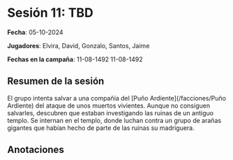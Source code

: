 # Sesión 11: TBD

**Fecha**: 05-10-2024

**Jugadores**: Elvira, David, Gonzalo, Santos, Jaime

**Fechas en la campaña**: 11-08-1492 11-08-1492

## Resumen de la sesión

El grupo intenta salvar a una compañía del [Puño Ardiente](/facciones/Puño Ardiente) del ataque de unos muertos vivientes. Aunque no consiguen salvarles, descubren
que estaban investigando las ruinas de un antiguo templo. Se internan en el templo, donde luchan contra un grupo de arañas gigantes que habían hecho de parte de las
ruinas su madriguera.

## Anotaciones

